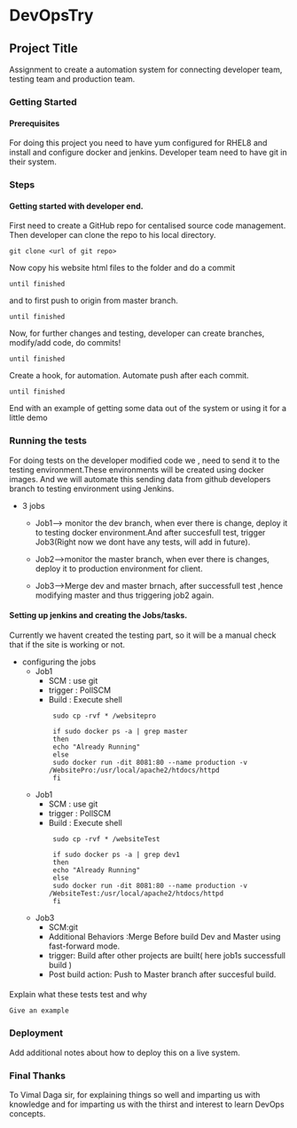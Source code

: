 # DevOpsTry
## Project Title
Assignment to create a automation system for connecting developer team, testing team and production team.

### Getting Started



#### Prerequisites

For doing this project you need to have yum configured for RHEL8 and install and configure docker and jenkins.
Developer team need to have git in their system.


### Steps
#### Getting started with developer end.

First need to create a GitHub repo for centalised source code management.
Then developer can clone the  repo to his local directory.
```
git clone <url of git repo>

```

Now copy his website html files to the folder and do a commit

```
until finished
```
and to first push to origin from master branch.
```
until finished
```
Now, for further changes and testing, developer can create branches, modify/add code, do commits!
```
until finished
```
Create a hook, for automation. Automate push after each commit.
```
until finished
```

End with an example of getting some data out of the system or using it for a little demo

### Running the tests 
For doing tests on the developer modified code we , need to send it to the testing environment.These environments will be created using docker images. And we will automate this sending data from github developers branch to testing environment using Jenkins.

* 3 jobs

  * Job1--> monitor the dev branch, when ever there is change, deploy it to testing docker environment.And after succesfull test, trigger Job3(Right now we dont have any tests, will add in future).
  
  * Job2-->monitor the master branch, when ever there is changes, deploy it to production environment for client.
  
  * Job3-->Merge dev and master brnach, after successfull test ,hence modifying master and thus triggering job2 again.

#### Setting up jenkins and creating the Jobs/tasks.

Currently we havent created the testing part, so it will be a manual check that if the site is working or not.

* configuring the jobs
  * Job1
    * SCM : use git
    * trigger : PollSCM
    * Build : Execute shell
      ```
       sudo cp -rvf * /websitepro

       if sudo docker ps -a | grep master
       then
       echo "Already Running"
       else
       sudo docker run -dit 8081:80 --name production -v /WebsitePro:/usr/local/apache2/htdocs/httpd
       fi
      ```
  * Job1
    * SCM : use git
    * trigger : PollSCM
    * Build : Execute shell
      ```
       sudo cp -rvf * /websiteTest

       if sudo docker ps -a | grep dev1
       then
       echo "Already Running"
       else
       sudo docker run -dit 8081:80 --name production -v /WebsiteTest:/usr/local/apache2/htdocs/httpd
       fi
      ```   
  * Job3
    * SCM:git
    * Additional Behaviors :Merge Before build Dev and Master using fast-forward mode.
    * trigger: Build after other projects are built( here job1s successfull build )
    * Post build action: Push to Master branch after succesful build.
    
    

#### 

Explain what these tests test and why

```
Give an example
```

### Deployment

Add additional notes about how to deploy this on a live system.

### Final Thanks
  To Vimal Daga sir, for explaining things so well and imparting us with knowledge and for imparting us with the thirst and interest to learn DevOps concepts.

